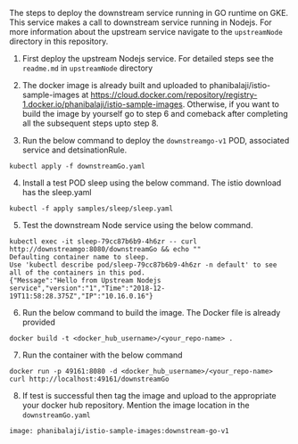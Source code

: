 The steps to deploy the downstream service running in GO runtime on GKE. This service makes a call to downstream service running in Nodejs. For more information about the upstream service navigate to the `upstreamNode` directory in this repository.

1. First deploy the upstream Nodejs service. For detailed steps see the `readme.md` in `upstreamNode` directory

2. The docker image is already built and uploaded to phanibalaji/istio-sample-images at https://cloud.docker.com/repository/registry-1.docker.io/phanibalaji/istio-sample-images. Otherwise, if you want to build the image by yourself go to step 6 and comeback after completing all the subsequent steps upto step 8.

3. Run the below command to deploy the `downstreamgo-v1` POD, associated service and detsinationRule.
```
kubectl apply -f downstreamGo.yaml
```

4. Install a test POD sleep using the below command. The istio download has the sleep.yaml
```
kubectl -f apply samples/sleep/sleep.yaml
```

5. Test the downstream Node service using the below command.
```
kubectl exec -it sleep-79cc87b6b9-4h6zr -- curl http://downstreamgo:8080/downstreamGo && echo ""
Defaulting container name to sleep.
Use 'kubectl describe pod/sleep-79cc87b6b9-4h6zr -n default' to see all of the containers in this pod.
{"Message":"Hello from Upstream Nodejs service","version":"1","Time":"2018-12-19T11:58:28.375Z","IP":"10.16.0.16"}
```

6. Run the below command to build the image. The Docker file is already provided
```
docker build -t <docker_hub_username>/<your_repo-name> .
```

7. Run the container with the below command
```
docker run -p 49161:8080 -d <docker_hub_username>/<your_repo-name>
curl http://localhost:49161/downstreamGo
```

8. If test is successful then tag the image and upload to the appropriate your docker hub repository. Mention the image location in the `downstreamGo.yaml`
```
image: phanibalaji/istio-sample-images:downstream-go-v1
```